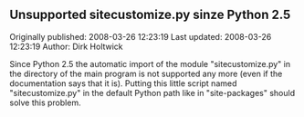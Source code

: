 ## Unsupported sitecustomize.py sinze Python 2.5 
Originally published: 2008-03-26 12:23:19 
Last updated: 2008-03-26 12:23:19 
Author: Dirk Holtwick 
 
Since Python 2.5 the automatic import of the module "sitecustomize.py" in the directory of the main program is not supported any more (even if the documentation says that it is). Putting this little script named "sitecustomize.py" in the default Python path like in "site-packages" should solve this problem.